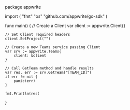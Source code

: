 package appwrite

import (
    "fmt"
    "os"
    "github.com/appwrite/go-sdk"
)

func main() {
    // Create a Client
    var client := appwrite.Client{}

    // Set Client required headers
    client.SetProject("")

    // Create a new Teams service passing Client
    var srv := appwrite.Teams{
        client: &client
    }

    // Call GetTeam method and handle results
    var res, err := srv.GetTeam("[TEAM_ID]")
    if err != nil {
        panic(err)
    }

    fmt.Println(res)
}